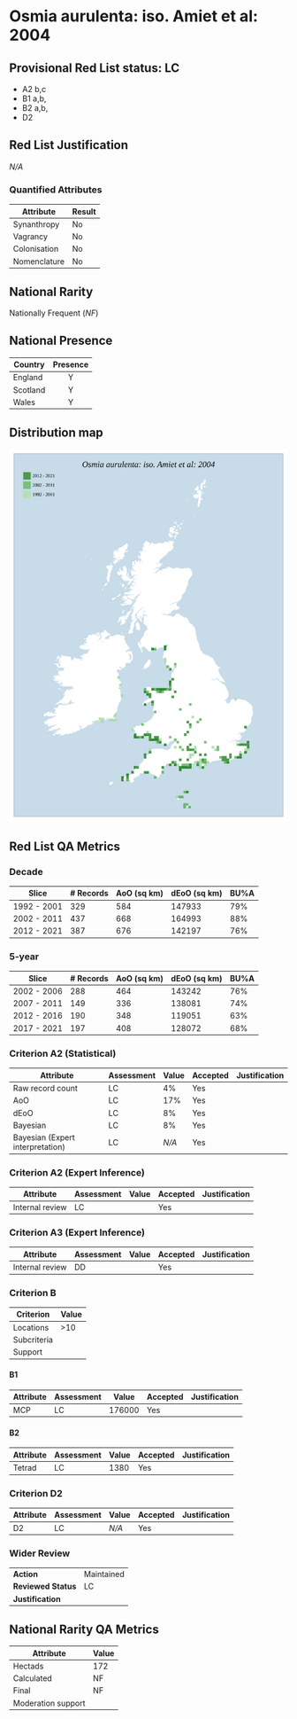 # Osmia aurulenta: iso. Amiet et al: 2004

## Provisional Red List status: LC
- A2 b,c
- B1 a,b, 
- B2 a,b, 
- D2

## Red List Justification
*N/A*
### Quantified Attributes
|Attribute|Result|
|---|---|
|Synanthropy|No|
|Vagrancy|No|
|Colonisation|No|
|Nomenclature|No|


## National Rarity
Nationally Frequent (*NF*)

## National Presence
|Country|Presence
|---|:-:|
|England|Y|
|Scotland|Y|
|Wales|Y|


## Distribution map
![](../map/239.svg)

## Red List QA Metrics
### Decade
| Slice | # Records | AoO (sq km) | dEoO (sq km) |BU%A |
|---|---|---|---|---|
|1992 - 2001|329|584|147933|79%|
|2002 - 2011|437|668|164993|88%|
|2012 - 2021|387|676|142197|76%|
### 5-year
| Slice | # Records | AoO (sq km) | dEoO (sq km) |BU%A |
|---|---|---|---|---|
|2002 - 2006|288|464|143242|76%|
|2007 - 2011|149|336|138081|74%|
|2012 - 2016|190|348|119051|63%|
|2017 - 2021|197|408|128072|68%|
### Criterion A2 (Statistical)
|Attribute|Assessment|Value|Accepted|Justification
|---|---|---|---|---|
|Raw record count|LC|4%|Yes||
|AoO|LC|17%|Yes||
|dEoO|LC|8%|Yes||
|Bayesian|LC|8%|Yes||
|Bayesian (Expert interpretation)|LC|*N/A*|Yes||
### Criterion A2 (Expert Inference)
|Attribute|Assessment|Value|Accepted|Justification
|---|---|---|---|---|
|Internal review|LC||Yes||
### Criterion A3 (Expert Inference)
|Attribute|Assessment|Value|Accepted|Justification
|---|---|---|---|---|
|Internal review|DD||Yes||
### Criterion B
|Criterion| Value|
|---|---|
|Locations|>10|
|Subcriteria||
|Support||
#### B1
|Attribute|Assessment|Value|Accepted|Justification
|---|---|---|---|---|
|MCP|LC|176000|Yes||
#### B2
|Attribute|Assessment|Value|Accepted|Justification
|---|---|---|---|---|
|Tetrad|LC|1380|Yes||
### Criterion D2
|Attribute|Assessment|Value|Accepted|Justification
|---|---|---|---|---|
|D2|LC|*N/A*|Yes||
### Wider Review
|  |  |
|---|---|
|**Action**|Maintained|
|**Reviewed Status**|LC|
|**Justification**||


## National Rarity QA Metrics
|Attribute|Value|
|---|---|
|Hectads|172|
|Calculated|NF|
|Final|NF|
|Moderation support||



